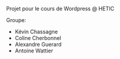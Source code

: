 Projet pour le cours de Wordpress @ HETIC

Groupe:
- Kévin Chassagne
- Coline Cherbonnel
- Alexandre Guerard
- Antoine Wattier
 